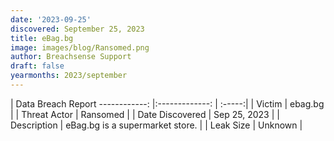 ```yaml
---
date: '2023-09-25'
discovered: September 25, 2023
title: eBag.bg
image: images/blog/Ransomed.png
author: Breachsense Support
draft: false
yearmonths: 2023/september
---
```



| Data Breach Report
------------:     |:-------------:    | :-----:|
| Victim      | ebag.bg      | 
| Threat Actor      | Ransomed      | 
| Date Discovered      | Sep 25, 2023      | 
| Description      | eBag.bg is a supermarket store.      | 
| Leak Size      | Unknown      | 

